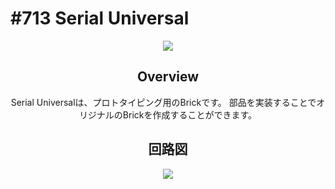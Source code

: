 # #713 Serial Universal

<center>

![](./img/713_universal_serial_long.jpg)
<!--COLORME-->

## Overview
Serial Universalは、プロトタイピング用のBrickです。
部品を実装することでオリジナルのBrickを作成することができます。

## 回路図

![](./img/713_universal_serial_long_sch.png)
